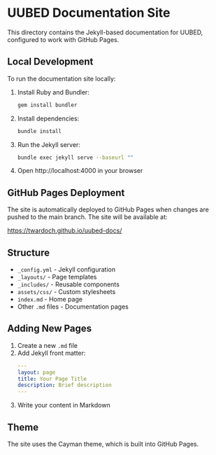 # UUBED Documentation Site

This directory contains the Jekyll-based documentation for UUBED, configured to work with GitHub Pages.

## Local Development

To run the documentation site locally:

1. Install Ruby and Bundler:
   ```bash
   gem install bundler
   ```

2. Install dependencies:
   ```bash
   bundle install
   ```

3. Run the Jekyll server:
   ```bash
   bundle exec jekyll serve --baseurl ""
   ```

4. Open http://localhost:4000 in your browser

## GitHub Pages Deployment

The site is automatically deployed to GitHub Pages when changes are pushed to the main branch. The site will be available at:

https://twardoch.github.io/uubed-docs/

## Structure

- `_config.yml` - Jekyll configuration
- `_layouts/` - Page templates
- `_includes/` - Reusable components
- `assets/css/` - Custom stylesheets
- `index.md` - Home page
- Other `.md` files - Documentation pages

## Adding New Pages

1. Create a new `.md` file
2. Add Jekyll front matter:
   ```yaml
   ---
   layout: page
   title: Your Page Title
   description: Brief description
   ---
   ```
3. Write your content in Markdown

## Theme

The site uses the Cayman theme, which is built into GitHub Pages.